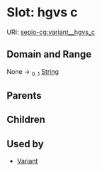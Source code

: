 
# Slot: hgvs c




URI: [sepio-cg:variant__hgvs_c](http://purl.obolibrary.org/obo/SEPIOCG_variant__hgvs_c)


## Domain and Range

None &#8594;  <sub>0..1</sub> [String](types/String.md)

## Parents


## Children


## Used by

 * [Variant](Variant.md)

